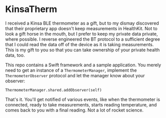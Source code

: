 # KinsaTherm

I received a Kinsa BLE thermometer as a gift, but to my dismay discovered that their proprietary app doesn't keep measurements in HealthKit.  Not to look a gift horse in the mouth, but I prefer to keep my private data private, where possible.  I reverse engineered the BT protocol to a sufficient degree that I could read the data off of the device as it is taking measurements.  This is my gift to you so that you can take ownership of your private health data, too.

This repo contains a Swift framework and a sample application.  You merely need to get an instance of a `ThermometerManager`, implement the `ThermometerObserver` protocol and let the manager know about your observer:

    ThermometerManager.shared.addObserver(self)

That's it.  You'll get notified of various events, like when the thermometer is connected, ready to take measurements, starts reading temperature, and comes back to you with a final reading.  Not a lot of rocket science.

